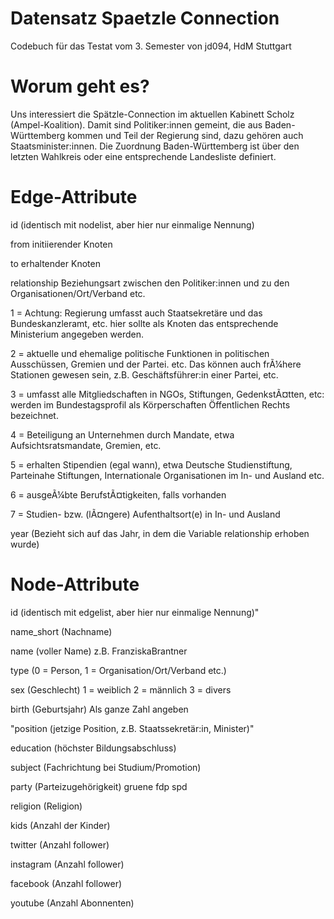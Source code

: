 # Datensatz Spaetzle Connection
Codebuch für das Testat vom 3. Semester von jd094, HdM Stuttgart

# Worum geht es?
Uns interessiert die Spätzle-Connection im aktuellen Kabinett Scholz (Ampel-Koalition). Damit sind Politiker:innen gemeint, die aus Baden-Württemberg kommen und Teil der Regierung sind, dazu gehören auch Staatsminister:innen. Die Zuordnung Baden-Württemberg ist über den letzten Wahlkreis oder eine entsprechende Landesliste definiert. 

# Edge-Attribute

id (identisch mit nodelist, aber hier nur einmalige Nennung)

from
initiierender Knoten

to
erhaltender Knoten

relationship
Beziehungsart zwischen den Politiker:innen und zu den Organisationen/Ort/Verband etc.

1 = Achtung: Regierung umfasst auch Staatsekretäre und das Bundeskanzleramt, etc. hier sollte als Knoten das entsprechende Ministerium angegeben werden.

2 = aktuelle und ehemalige politische Funktionen in politischen Ausschüssen, Gremien und der Partei. etc. Das können auch frÃ¼here Stationen gewesen sein, z.B. Geschäftsführer:in einer Partei, etc.

3 = umfasst alle Mitgliedschaften in NGOs, Stiftungen, GedenkstÃ¤tten,
etc: werden im Bundestagsprofil als Körperschaften Öffentlichen Rechts
bezeichnet.

4 = Beteiligung an Unternehmen durch Mandate, etwa Aufsichtsratsmandate, Gremien, etc.

5 = erhalten Stipendien (egal wann), etwa Deutsche Studienstiftung, Parteinahe Stiftungen, Internationale Organisationen im In- und Ausland
etc.

6 = ausgeÃ¼bte BerufstÃ¤tigkeiten, falls vorhanden

7 = Studien- bzw. (lÃ¤ngere) Aufenthaltsort(e) in In- und Ausland

year (Bezieht sich auf das Jahr, in dem die Variable relationship erhoben wurde)

# Node-Attribute

id (identisch mit edgelist, aber hier nur einmalige Nennung)"

name_short (Nachname)

name (voller Name)
z.B. FranziskaBrantner

type
(0 = Person, 1 = Organisation/Ort/Verband etc.)

sex (Geschlecht)
1 = weiblich
2 = männlich
3 = divers

birth (Geburtsjahr)
Als ganze Zahl angeben

"position (jetzige Position, z.B. Staatssekretär:in, Minister)"

education (höchster Bildungsabschluss)

subject (Fachrichtung bei Studium/Promotion)

party (Parteizugehörigkeit)
gruene
fdp
spd

religion (Religion)

kids (Anzahl der Kinder)

twitter (Anzahl follower)

instagram  (Anzahl follower)

facebook (Anzahl follower)

youtube  (Anzahl Abonnenten)